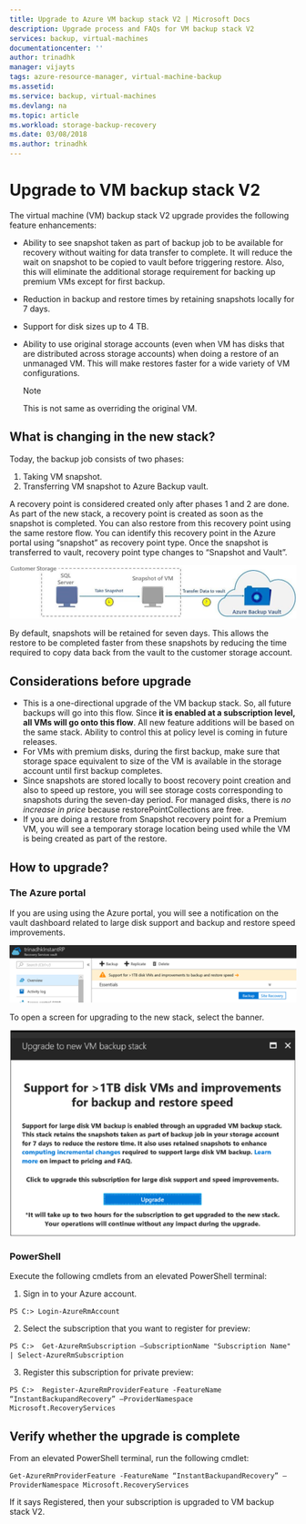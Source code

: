 ```yaml
---  
title: Upgrade to Azure VM backup stack V2 | Microsoft Docs 
description: Upgrade process and FAQs for VM backup stack V2 
services: backup, virtual-machines 
documentationcenter: '' 
author: trinadhk  
manager: vijayts 
tags: azure-resource-manager, virtual-machine-backup 
ms.assetid:  
ms.service: backup, virtual-machines 
ms.devlang: na 
ms.topic: article 
ms.workload: storage-backup-recovery 
ms.date: 03/08/2018 
ms.author: trinadhk 
--- 
```


# Upgrade to VM backup stack V2
The virtual machine (VM) backup stack V2 upgrade provides the following feature enhancements:
* Ability to see snapshot taken as part of backup job to be available for recovery without waiting for data transfer to complete.
It will reduce the wait on snapshot to be copied to vault before triggering restore. Also, this will eliminate the additional storage requirement for backing up premium VMs except for first backup.  

* Reduction in backup and restore times by retaining snapshots locally for 7 days. 

* Support for disk sizes up to 4 TB.  

* Ability to use original storage accounts (even when VM has disks that are distributed across storage accounts) when doing a restore of an unmanaged VM. This will make restores faster for a wide variety of VM configurations. 
    > [!NOTE] 
    > This is not same as overriding the original VM. 
    > 
    >

## What is changing in the new stack?
Today, the backup job consists of two phases:
1.	Taking VM snapshot. 
2.	Transferring VM snapshot to Azure Backup vault. 

A recovery point is considered created only after phases 1 and 2 are done. As part of the new stack, a recovery point is created as soon as the snapshot is completed. You can also restore from this recovery point using the same restore flow. You can identify this recovery point in the Azure portal using “snapshot” as recovery point type. Once the snapshot is transferred to vault, recovery point type changes to “Snapshot and Vault”. 

![Backup job in VM backup stack V2](./media/backup-azure-vms/instant-rp-flow.jpg) 

By default, snapshots will be retained for seven days. This allows the restore to be completed faster from these snapshots by reducing the time required to copy data back from the vault to the customer storage account. 

## Considerations before upgrade
* This is a one-directional upgrade of the VM backup stack. So, all  future backups will go into this flow. Since **it is enabled at a subscription level, all VMs will go onto this flow**. All new feature additions will be based on the same stack. Ability to control this at policy level is coming in future releases. 
* For VMs with premium disks, during the first backup, make sure that storage space equivalent to size of the VM is available in the storage account until first backup completes. 
* Since snapshots are stored locally to boost recovery point creation and also to speed up restore, you will see storage costs corresponding to snapshots during the seven-day period.
For managed disks, there is *no increase in price* because restorePointCollections are free. 
* If you are doing a restore from Snapshot recovery point for a Premium VM, you will see a temporary storage location being used while the VM is being created as part of the restore. 

## How to upgrade?
### The Azure portal
If you are using using the Azure portal, you will see a notification on the vault dashboard related to large disk support and backup and restore speed improvements.

![Backup job in VM backup stack V2](./media/backup-azure-vms/instant-rp-banner.png) 

To open a screen for upgrading to the new stack, select the banner. 

![Backup job in VM backup stack V2](./media/backup-azure-vms/instant-rp.png) 

### PowerShell
Execute the following cmdlets from an elevated PowerShell terminal:
1.	Sign in to your Azure account. 

```
PS C:> Login-AzureRmAccount
```

2.	Select the subscription that you want to register for preview:

```
PS C:>  Get-AzureRmSubscription –SubscriptionName "Subscription Name" | Select-AzureRmSubscription
```

3.	Register this subscription for private preview:

```
PS C:>  Register-AzureRmProviderFeature -FeatureName “InstantBackupandRecovery” –ProviderNamespace Microsoft.RecoveryServices
```

## Verify whether the upgrade is complete
From an elevated PowerShell terminal, run the following cmdlet:

```
Get-AzureRmProviderFeature -FeatureName “InstantBackupandRecovery” –ProviderNamespace Microsoft.RecoveryServices
```

If it says Registered, then your subscription is upgraded to VM backup stack V2. 



